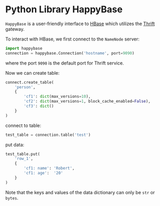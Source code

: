 # Python Library HappyBase

`HappyBase` is a user-friendly interface to [HBase]() which utilizes the [Thrift]() gateway.

To interact with HBase, we first connect to the `NameNode` server:

```python
import happybase
connection = happybase.Connection('hostname', port=9090)
```

where the port `9090` is the default port for Thrift service.



Now we can create table:

```python
connect.create_table(
    'person',
    {
        'cf1': dict(max_versions=10),
        'cf2': dict(max_versions=1, block_cache_enabled=False),
        'cf3': dict()
    }
)
```

connect to table:

```python
test_table = connection.table('test')
```

put data:

```python
test_table.put(
	'row_1',
    {
        'cf1: name': 'Robert',
        'cf1: age':  '20'
    }
)
```

Note that the keys and values of the data dictionary can only be `str` or `bytes`.

